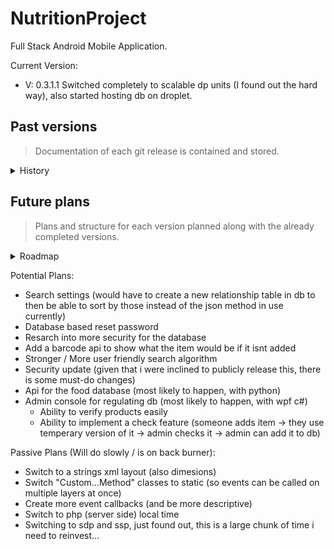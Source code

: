 # NutritionProject
Full Stack Android Mobile Application.

Current Version:
* V: 0.3.1.1 Switched completely to scalable dp units (I found out the hard way), also started hosting db on droplet.

## Past versions
> Documentation of each git release is contained and stored.

<details><summary>History</summary>
 <details><summary>V3</summary>
  <ul>
   <li> V: 0.3 Heavy php update, added macro counting and user history functionality</li>
  </ul>
 </details>
 <details><summary>V2</summary>
  <ul>
   <li> 0.2.3.1 Added add and search functionality (still need ui), took years to debug gson and php. Added more event functionality, and more dev qol (had calc test, will get back soon) </li>
   <li> 0.2.2.1 Added Barcode scanner after 6 tries (Had to use Kotlin, could not get it right with java), still needs more QOL, for better scanning UX </li>
   <li> 0.2.1.1 Fixed some last second food object problems I figured out (serving size) </li>
   <li> V: 0.2 Food and nutrient Objects, along with there serialization adapters, started the barcode scanner. </li>
  </ul>
 </details>
 <details><summary>V1</summary>
  <ul>
   <li> 0.1.4.2 / 0.1.4.3 Fixing a git error i made and finishing up </li>
   <li> 0.1.4.1 Added reset password and otp generation (for security reasons probly shift it over to php hosting otp instead, but ill leave that out as of now) </li>
   <li> 0.1.3.1 Added most menus, added auto generated profile picture </li>
   <li> 0.1.2.1 Added settings, logout, and more ui. </li>
   <li> 0.1.1.1 Added manual TDEE option, finished setting base dashboard up</li>
   <li> V: 0.1 Login / Register System with mySQL database Android preferences for Remember me TDEE Calculator</li>
  </ul>
 </details>
</details>

## Future plans
> Plans and structure for each version planned along with the already completed versions.

<details><summary>Roadmap</summary>
 <details><summary>V1</summary>
  <ul>
   <li> - [] V: 0.3 Heavy php update, added macro counting and user history functionality</li>
  </ul>
 </details>
 <details><summary>V2</summary>
  <ul>
   <li> Base Login system (Register / Login / Remember me / Forgot Password) </li>
   <li> Tdee calculator </li>
   <li> Dashboard ui  </li>
   <li> Other base uis (profile, settings, other smaller menus...) </li>
  </ul>
 </details>
 <details><summary>V3</summary>
  <ul>
   <li> Food item database system </li>
   <li> Adding functionality </li>
   <li> Searching functionality </li>
   <li> Barcode functionality </li>
   <li> Adding / Searching ui (search lists and add forms) </li>
  </ul>
 </details>
 <details><summary>V4</summary>
  <ul>
   <li> Macro counting </li>
   <li> Meal Planner </li>
   <li> User history </li>
   <li> Object based personal recipe items </li>
   <li> Fix mobile port ui </li>
   <li> Add alcohol macro </li>
   <li> Nutrition label scanner </li>
  </ul>
 </details>
 <details><summary>V5</summary>
  <ul>
   <li> Data analysis </li>
   <li> Meal History </li>
   <li> Day review </li>
  </ul>
 </details>
 <details><summary>V6</summary>
  <ul>
   <li> Undecided (Most likely polish and implementing some potential features if I feel the need to) </li>
  </ul>
 </details>
</details>



Potential Plans:
* Search settings (would have to create a new relationship table in db to then be able to sort by those instead of the json method in use currently)
* Database based reset password
* Resarch into more security for the database
* Add a barcode api to show what the item would be if it isnt added
* Stronger / More user friendly search algorithm
* Security update (given that i were inclined to publicly release this, there is some must-do changes)
* Api for the food database (most likely to happen, with python)
* Admin console for regulating db (most likely to happen, with wpf c#)
  * Ability to verify products easily
  * Ability to implement a check feature (someone adds item -> they use temperary version of it -> admin checks it -> admin can add it to db)

Passive Plans (Will do slowly / is on back burner):
* Switch to a strings xml layout (also dimesions)
* Switch "Custom...Method" classes to static (so events can be called on multiple layers at once)
* Create more event callbacks (and be more descriptive)
* Switch to php (server side) local time
* Switching to sdp and ssp, just found out, this is a large chunk of time i need to reinvest...
   




